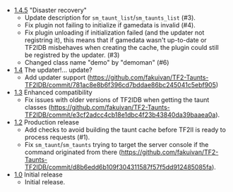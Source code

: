 * [1.4.5](https://github.com/fakuivan/TF2-Taunts-TF2IDB/releases/tag/1.4.5) "Disaster recovery"
    * Update description for ``sm_taunt_list``/``sm_taunts_list`` (#3).
    * Fix plugin not failing to initialize if gamedata is invalid (#4).
    * Fix plugin unloading if initialization failed (and the updater not registring it), this means that if gamedata wasn't up-to-date or TF2IDB misbehaves when creating the cache, the plugin could still be registred by the updater. (#3)
    * Changed class name "demo" by "demoman" (#6)
* [1.4](https://github.com/fakuivan/TF2-Taunts-TF2IDB/releases/tag/1.4) The updater!... update?
    * Add updater support (https://github.com/fakuivan/TF2-Taunts-TF2IDB/commit/781ac8e8b6f396cd7bddae86bc245041c5ebf905)
* [1.3](https://github.com/fakuivan/TF2-Taunts-TF2IDB/releases/tag/1.3) Enhanced compatibility
    * Fix issues with older versions of TF2IDB when getting the taunt classes (https://github.com/fakuivan/TF2-Taunts-TF2IDB/commit/e3cf2adcc4cb18e1dbc4f23b43840da39baaea0a).
* [1.2](https://github.com/fakuivan/TF2-Taunts-TF2IDB/releases/tag/1.2) Production release
    * Add checks to avoid building the taunt cache before TF2II is ready to process requests (#1).
    * Fix ``sm_taunt``/``sm_taunts`` trying to target the server console if the command originated from there (https://github.com/fakuivan/TF2-Taunts-TF2IDB/commit/d8b6edd6b109f304311587f57f5dd912485085fa).
* [1.0](https://github.com/fakuivan/TF2-Taunts-TF2IDB/releases/tag/1.0) Initial release
    * Initial release.
